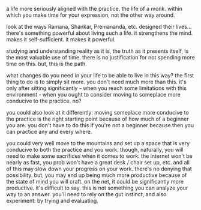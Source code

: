 a life more seriously aligned with the practice. the life of a monk. within which you make time for your expression, not the other way around.

look at the ways Ramana, Shankar, Premananda, etc. designed their lives... there's something powerful about living such a life. it strengthens the mind. makes it self-sufficient. it makes it powerful.

studying and understanding reality as it is, the truth as it presents itself, is the most valuable use of time. there is no justification for not spending more time on this. but, this is the path.

what changes do you need in your life to be able to live in this way?
the first thing to do is to simply sit more. you don't need much more than this. it's only after sitting significantly - when you reach some limitations with this environment - when you ought to consider moving to someplace more conducive to the practice. no?

you could also look at it differently: moving someplace more conducive to the practice is the right starting point because of how much of a beginner you are. you don't have to do this if you're not a beginner because then you can practice any and every where.

you could very well move to the mountains and set up a space that is very conducive to both the practice and you work. though, naturally, you will need to make some sacrifices when it comes to work: the internet won't be nearly as fast, you prob won't have a great desk / chair set up, etc. and all of this may slow down your progress on your work. there's no denying that possibility. but, you may end up being much more productive because of the state of mind you will craft. on the net, it could be significantly more productive. it's difficult to say. this is not something you can analyze your way to an answer. you'll need to rely on the gut instinct, and also experiment: by trying and evaluating.

